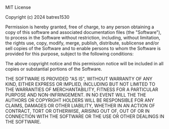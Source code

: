 MIT License

Copyright (c) 2024 batres1530

Permission is hereby granted, free of charge, to any person obtaining a copy
of this software and associated documentation files (the "Software"), to process
in the Software without restriction, including, without limitation, the rights
use, copy, modify, merge, publish, distribute, sublicense and/or sell
copies of the Software and to enable persons to whom the Software is
provided for this purpose, subject to the following conditions:

The above copyright notice and this permission notice will be included in all
copies or substantial portions of the Software.

THE SOFTWARE IS PROVIDED "AS IS", WITHOUT WARRANTY OF ANY KIND, EITHER EXPRESS OR
IMPLIED, INCLUDING BUT NOT LIMITED TO THE WARRANTIES OF MERCHANTABILITY,
FITNESS FOR A PARTICULAR PURPOSE AND NON-INFRINGEMENT. IN NO EVENT WILL THE
THE AUTHORS OR COPYRIGHT HOLDERS WILL BE RESPONSIBLE FOR ANY CLAIMS, DAMAGES OR OTHER
LIABILITY, WHETHER IN AN ACTION OF CONTRACT, TORT OR OTHERWISE, ARISING OUT OF,
OUT OF OR IN CONNECTION WITH THE SOFTWARE OR THE USE OR OTHER DEALINGS IN THE
SOFTWARE.
